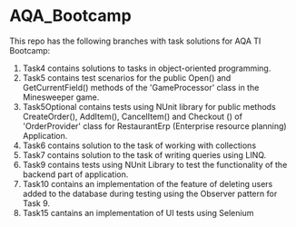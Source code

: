 # AQA_Bootcamp
This repo has the following branches with task solutions for AQA TI Bootcamp:
1. Task4 contains solutions to tasks in object-oriented programming.
2. Task5 contains test scenarios for the public  Open() and GetCurrentField() methods of the 'GameProcessor' class in the Minesweeper game.
3. Task5Optional contains tests using NUnit library for public methods CreateOrder(), AddItem(), CancelItem() and Checkout () of 'OrderProvider'  class for RestaurantErp (Enterprise resource planning) Application.
4. Task6 contains solution to the task of working with collections
5. Task7 contains solution to the task of writing queries using LINQ.
6. Task9 contains tests using NUnit Library to test the functionality of the backend part of application.
7. Task10 contains an implementation of the feature of deleting users added to the database during testing using the Observer pattern for Task 9. 
8. Task15 cantains an implementation of UI tests using Selenium

